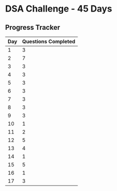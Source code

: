 # DSA Challenge - 45 Days

## Progress Tracker

| Day  | Questions Completed  |
|------|----------------------|
| 1    |   3                  |
| 2    |   7                  |
| 3    |   3                  |
| 4    |   3                  |
| 5    |   3                  |
| 6    |   3                  |
| 7    |   3                  |
| 8    |   3                  |
| 9    |   3                  |
| 10   |   1                  |
| 11   |   2                  |
| 12   |   5                  |
| 13   |   4                  |
| 14   |   1                  |
| 15   |   5                  |
| 16   |   1                  |
| 17   |   3                  |




